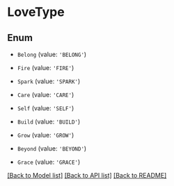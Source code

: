 # LoveType


## Enum

* `Belong` (value: `'BELONG'`)

* `Fire` (value: `'FIRE'`)

* `Spark` (value: `'SPARK'`)

* `Care` (value: `'CARE'`)

* `Self` (value: `'SELF'`)

* `Build` (value: `'BUILD'`)

* `Grow` (value: `'GROW'`)

* `Beyond` (value: `'BEYOND'`)

* `Grace` (value: `'GRACE'`)

[[Back to Model list]](../README.md#documentation-for-models) [[Back to API list]](../README.md#documentation-for-api-endpoints) [[Back to README]](../README.md)
